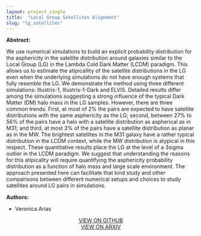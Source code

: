 ```yaml
---
layout: project_single
title:  "Local Group Satellites Alignment"
slug: "lg_satellites"
---
```

**Abstract:**

We use numerical simulations to build an explicit probability distribution for
the asphericity in the satellite distribution around galaxies similar to the
Local Group (LG) in the Lambda Cold Dark Matter (LCDM) paradigm. This allows us
to estimate the atipicallity of the satellite distributions in the LG even when
the underlying simulations do not have enough systems that fully resemble the LG.
We demonstrate the method using three different simulations: Illustris-1,
Illustris-1-Dark and ELVIS. Detailed results differ among the simulations
suggesting a strong influence of the typical Dark Matter (DM) halo mass in the
LG samples. However, there are three common trends. First, at most of 2% the
pairs are expected to have satellite distributions with the same asphericity as
the LG; second, between 27% to 56% of the pairs have a halo with a satellite
distribution as aspherical as in M31; and third, at most 3% of the pairs have a
satellite distribution as planar as in the MW. The brightest satellites in the
M31 galaxy have a rather typical distribution in the LCDM context, while the MW
distribution is atypical in this respect. These quantitative results place the
LG at the level of a 3sigma outlier in the LCDM paradigm. We suggest that
understanding the reasons for this atipicality will require quantifying the
asphericity probability distribution as a function of halo mass and large scale
environment. The approach presented here can facilitate that kind study and other
comparisons between different numerical setups and choices to study satellites
around LG pairs in simulations.

**Authors:**

* Veronica Arias

<center>
  <a href="https://github.com/astroandes/SatelliteShapeLG">VIEW ON GITHUB</a>
  <br>
  <a href="https://arxiv.org/pdf/1805.03188">VIEW ON ARXIV</a>
</center>
